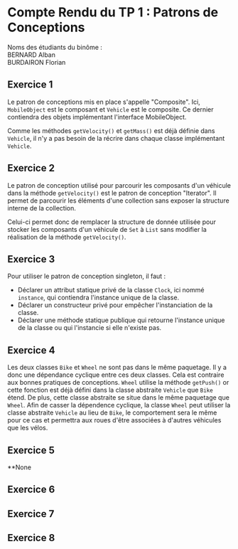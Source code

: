 # Compte Rendu du TP 1 : Patrons de Conceptions

Noms des étudiants du binôme : \
BERNARD Alban \
BURDAIRON Florian

## Exercice 1
Le patron de conceptions mis en place s'appelle "Composite".
Ici, `MobileObject` est le composant et `Vehicle` est le composite.
Ce dernier contiendra des objets implémentant l'interface MobileObject.

Comme les méthodes `getVelocity()` et `getMass()` est déjà définie dans `Vehicle`, 
il n'y a pas besoin de la récrire dans chaque classe implémentant `Vehicle`.

## Exercice 2
Le patron de conception utilisé pour parcourir les composants d'un véhicule dans la méthode `getVelocity()` est le patron de conception "Iterator".
Il permet de parcourir les éléments d'une collection sans exposer la structure interne de la collection.

Celui-ci permet donc de remplacer la structure de donnée utilisée pour stocker les composants d'un véhicule de `Set` à `List` sans modifier la réalisation de la méthode `getVelocity()`.

## Exercice 3

Pour utiliser le patron de conception singleton, il faut :
- Déclarer un attribut statique privé de la classe `Clock`, ici nommé `instance`, qui contiendra l'instance unique de la classe.
- Déclarer un constructeur privé pour empêcher l'instanciation de la classe.
- Déclarer une méthode statique publique qui retourne l'instance unique de la classe ou qui l'instancie si elle n'existe pas.

## Exercice 4

Les deux classes `Bike` et `Wheel` ne sont pas dans le même paquetage. Il y a donc une dépendance cyclique entre ces deux classes. Cela est contraire aux bonnes pratiques de conceptions.
`Wheel` utilise la méthode `getPush()` or cette fonction est déjà défini dans la classe abstraite `Vehicle` que `Bike` étend. De plus, cette classe abstraite se situe dans le même paquetage que `Wheel`.
Afin de casser la dépendence cyclique, la classe `Wheel` peut utiliser la classe abstraite `Vehicle` au lieu de `Bike`, le comportement sera le même pour ce cas et permettra aux roues d'être associées à d'autres véhicules que les vélos.

## Exercice 5

**None

## Exercice 6

## Exercice 7

## Exercice 8


